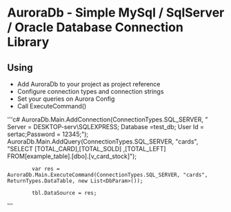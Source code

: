 # AuroraDb - Simple MySql / SqlServer / Oracle Database Connection Library

## Using

* Add AuroraDb to your project as project reference
* Configure connection types and connection strings
* Set your queries on Aurora Config
* Call ExecuteCommand()

'''c#
   AuroraDb.Main.AddConnection(ConnectionTypes.SQL_SERVER, " Server = DESKTOP-serv\\SQLEXPRESS; Database =test_db; User Id = sertac;Password = 12345;");
            AuroraDb.Main.AddQuery(ConnectionTypes.SQL_SERVER, "cards", "SELECT [TOTAL_CARD],[TOTAL_SOLD] ,[TOTAL_LEFT] FROM[example_table].[dbo].[v_card_stock]");

            var res = AuroraDb.Main.ExecuteCommand(ConnectionTypes.SQL_SERVER, "cards", ReturnTypes.DataTable, new List<DbParam>());

            tbl.DataSource = res;
'''
